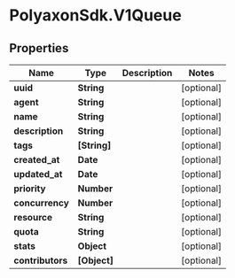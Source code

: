 # PolyaxonSdk.V1Queue

## Properties

Name | Type | Description | Notes
------------ | ------------- | ------------- | -------------
**uuid** | **String** |  | [optional] 
**agent** | **String** |  | [optional] 
**name** | **String** |  | [optional] 
**description** | **String** |  | [optional] 
**tags** | **[String]** |  | [optional] 
**created_at** | **Date** |  | [optional] 
**updated_at** | **Date** |  | [optional] 
**priority** | **Number** |  | [optional] 
**concurrency** | **Number** |  | [optional] 
**resource** | **String** |  | [optional] 
**quota** | **String** |  | [optional] 
**stats** | **Object** |  | [optional] 
**contributors** | **[Object]** |  | [optional] 


